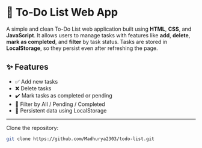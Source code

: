 # 📝 To-Do List Web App

A simple and clean To-Do List web application built using **HTML**, **CSS**, and **JavaScript**. It allows users to manage tasks with features like **add**, **delete**, **mark as completed**, and **filter** by task status. Tasks are stored in **LocalStorage**, so they persist even after refreshing the page.

## ✨ Features

- ✅ Add new tasks  
- ❌ Delete tasks  
- ✔️ Mark tasks as completed or pending  
- 🔁 Filter by All / Pending / Completed  
- 💾 Persistent data using LocalStorage  

---

Clone the repository:

```bash
git clone https://github.com/Madhurya2303/todo-list.git
